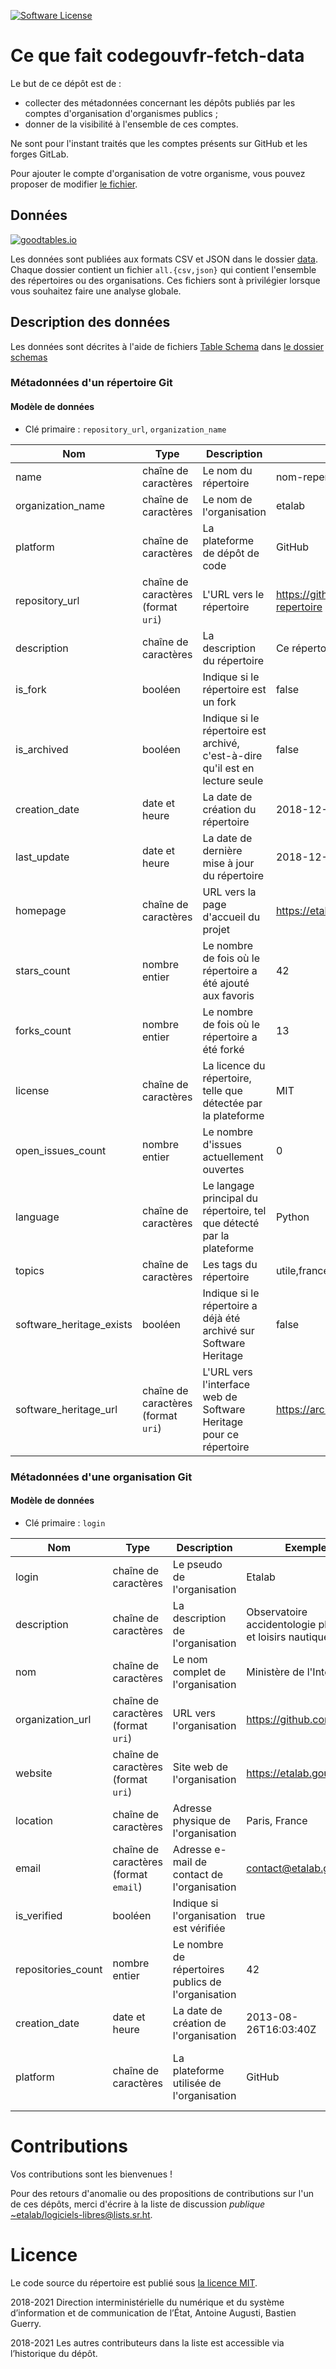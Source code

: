 [![Software License](https://img.shields.io/badge/Licence-MIT-orange.svg?style=flat-square)](https://git.sr.ht/~etalab/codegouvfr-fetch-data/tree/master/item/LICENSE.md)

# Ce que fait codegouvfr-fetch-data

Le but de ce dépôt est de :

- collecter des métadonnées concernant les dépôts publiés par les comptes d'organisation d'organismes publics ;
- donner de la visibilité à l'ensemble de ces comptes.

Ne sont pour l'instant traités que les comptes présents sur GitHub et les forges GitLab.

Pour ajouter le compte d'organisation de votre organisme, vous pouvez proposer de modifier [le fichier](https://git.sr.ht/~etalab/codegouvfr-sources/blob/master/comptes-organismes-publics).

## Données

[![goodtables.io](https://goodtables.io/badge/github/etalab/data-codes-sources-fr.svg)](https://goodtables.io/github/etalab/data-codes-sources-fr)

Les données sont publiées aux formats CSV et JSON dans le dossier [data](data). Chaque dossier contient un fichier `all.{csv,json}` qui contient l'ensemble des répertoires ou des organisations. Ces fichiers sont à privilégier lorsque vous souhaitez faire une analyse globale.

## Description des données

Les données sont décrites à l'aide de fichiers [Table Schema](https://frictionlessdata.io/specs/table-schema/) dans [le dossier schemas](./schemas/)

### Métadonnées d'un répertoire Git

#### Modèle de données

- Clé primaire : `repository_url`, `organization_name`

| Nom                      | Type                                | Description                                                                   | Exemple                                  | Propriétés                                     |
|--------------------------|-------------------------------------|-------------------------------------------------------------------------------|------------------------------------------|------------------------------------------------|
| name                     | chaîne de caractères                | Le nom du répertoire                                                          | nom-repertoire                           | Valeur obligatoire                             |
| organization_name        | chaîne de caractères                | Le nom de l'organisation                                                      | etalab                                   | Valeur obligatoire                             |
| platform                 | chaîne de caractères                | La plateforme de dépôt de code                                                | GitHub                                   | Valeur obligatoire, autorisées : GitHub,GitLab |
| repository_url           | chaîne de caractères (format `uri`) | L'URL vers le répertoire                                                      | https://github.com/etalab/nom-repertoire | Valeur obligatoire                             |
| description              | chaîne de caractères                | La description du répertoire                                                  | Ce répertoire est utile                  | Valeur optionnelle                             |
| is_fork                  | booléen                             | Indique si le répertoire est un fork                                          | false                                    | Valeur obligatoire                             |
| is_archived              | booléen                             | Indique si le répertoire est archivé, c'est-à-dire qu'il est en lecture seule | false                                    | Valeur obligatoire                             |
| creation_date            | date et heure                       | La date de création du répertoire                                             | 2018-12-01T20:00:55Z                     | Valeur obligatoire                             |
| last_update              | date et heure                       | La date de dernière mise à jour du répertoire                                 | 2018-12-01T20:00:55Z                     | Valeur obligatoire                             |
| homepage                 | chaîne de caractères                | URL vers la page d'accueil du projet                                          | https://etalab.gouv.fr                   | Valeur optionnelle                             |
| stars_count              | nombre entier                       | Le nombre de fois où le répertoire a été ajouté aux favoris                   | 42                                       | Valeur obligatoire, Valeur minimale : 0        |
| forks_count              | nombre entier                       | Le nombre de fois où le répertoire a été forké                                | 13                                       | Valeur obligatoire, Valeur minimale : 0        |
| license                  | chaîne de caractères                | La licence du répertoire, telle que détectée par la plateforme                | MIT                                      | Valeur optionnelle                             |
| open_issues_count        | nombre entier                       | Le nombre d'issues actuellement ouvertes                                      | 0                                        | Valeur obligatoire, Valeur minimale : 0        |
| language                 | chaîne de caractères                | Le langage principal du répertoire, tel que détecté par la plateforme         | Python                                   | Valeur optionnelle                             |
| topics                   | chaîne de caractères                | Les tags du répertoire                                                        | utile,france,opendata                    | Valeur optionnelle                             |
| software_heritage_exists | booléen                             | Indique si le répertoire a déjà été archivé sur Software Heritage             | false                                    | Valeur obligatoire                             |
| software_heritage_url    | chaîne de caractères (format `uri`) | L'URL vers l'interface web de Software Heritage pour ce répertoire            | https://archive.softwareheritage...      | Valeur obligatoire                             |

### Métadonnées d'une organisation Git

#### Modèle de données

- Clé primaire : `login`

| Nom                | Type                                  | Description                                        | Exemple                                                    | Propriétés                                             |
|--------------------|---------------------------------------|----------------------------------------------------|------------------------------------------------------------|--------------------------------------------------------|
| login              | chaîne de caractères                  | Le pseudo de l'organisation                        | Etalab                                                     | Valeur obligatoire                                     |
| description        | chaîne de caractères                  | La description de l'organisation                   | Observatoire accidentologie plaisance et loisirs nautiques | Valeur optionnelle                                     |
| nom                | chaîne de caractères                  | Le nom complet de l'organisation                   | Ministère de l'Intérieur                                   | Valeur optionnelle                                     |
| organization_url   | chaîne de caractères (format `uri`)   | URL vers l'organisation                            | https://github.com/etalab                                  | Valeur obligatoire                                     |
| website            | chaîne de caractères (format `uri`)   | Site web de l'organisation                         | https://etalab.gouv.fr                                     | Valeur optionnelle                                     |
| location           | chaîne de caractères                  | Adresse physique de l'organisation                 | Paris, France                                              | Valeur optionnelle                                     |
| email              | chaîne de caractères (format `email`) | Adresse e-mail de contact de l'organisation        | contact@etalab.gouv.fr                                     | Valeur optionnelle                                     |
| is_verified        | booléen                               | Indique si l'organisation est vérifiée             | true                                                       | Valeur optionnelle                                     |
| repositories_count | nombre entier                         | Le nombre de répertoires publics de l'organisation | 42                                                         | Valeur obligatoire, Valeur minimale : 0                |
| creation_date      | date et heure                         | La date de création de l'organisation              | 2013-08-26T16:03:40Z                                       | Valeur optionnelle                                     |
| platform           | chaîne de caractères                  | La plateforme utilisée de l'organisation           | GitHub                                                     | Valeur obligatoire, Valeurs autorisées : GitHub,GitLab |

# Contributions

Vos contributions sont les bienvenues !

Pour des retours d'anomalie ou des propositions de contributions sur
l'un de ces dépôts, merci d'écrire à la liste de discussion *publique*
[~etalab/logiciels-libres@lists.sr.ht](mailto:~etalab/logiciels-libres@lists.sr.ht).

# Licence

Le code source du répertoire est publié sous [la licence MIT](LICENSE.md).

2018-2021 Direction interministérielle du numérique et du système d’information et de communication de l’État, Antoine Augusti, Bastien Guerry.

2018-2021 Les autres contributeurs dans la liste est accessible via l’historique du dépôt.
